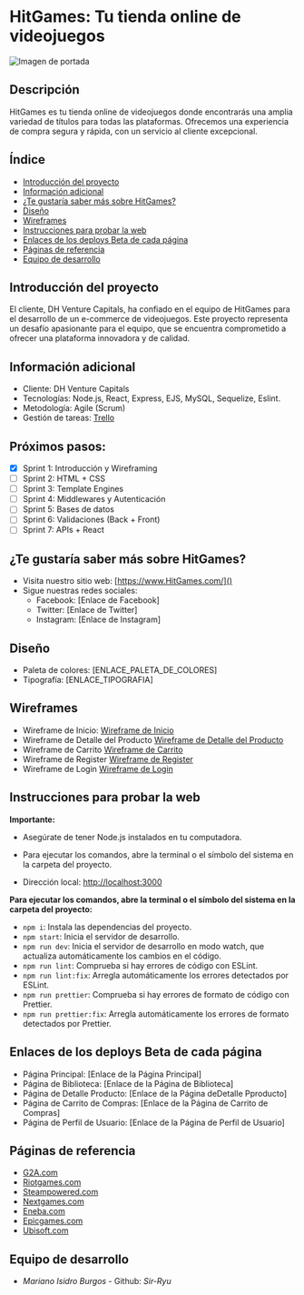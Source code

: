 # **HitGames: Tu tienda online de videojuegos**

![Imagen de portada](https://github.com/Sir-Ryu/Grupo-3-HitGames/blob/main/desings/logo_sprint1.png)

## Descripción

HitGames es tu tienda online de videojuegos donde encontrarás una amplia variedad de títulos para todas las plataformas. Ofrecemos una experiencia de compra segura y rápida, con un servicio al cliente excepcional.

## Índice

- [Introducción del proyecto](#introducción-del-proyecto)
- [Información adicional](#información-adicional)
- [¿Te gustaría saber más sobre HitGames?](#te-gustaría-saber-mas-sobre-hitgames)
- [Diseño](#diseño)
- [Wireframes](#wireframes)
- [Instrucciones para probar la web](#instrucciones-para-probar-la-web)
- [Enlaces de los deploys Beta de cada página](#enlaces-de-los-deploys-beta-de-cada-página)
- [Páginas de referencia](#páginas-de-referencia)
- [Equipo de desarrollo](#equipo-de-desarrollo)

## Introducción del proyecto

El cliente, DH Venture Capitals, ha confiado en el equipo de HitGames para el desarrollo de un e-commerce de videojuegos. Este proyecto representa un desafío apasionante para el equipo, que se encuentra comprometido a ofrecer una plataforma innovadora y de calidad.

## Información adicional

- Cliente: DH Venture Capitals
- Tecnologías: Node.js, React, Express, EJS, MySQL, Sequelize, Eslint.
- Metodología: Agile (Scrum)
- Gestión de tareas: [Trello](https://trello.com/b/tmSzMzyo/grupo-14-hitgames)

## Próximos pasos:

- [x] Sprint 1: Introducción y Wireframing
- [ ] Sprint 2: HTML + CSS
- [ ] Sprint 3: Template Engines
- [ ] Sprint 4: Middlewares y Autenticación
- [ ] Sprint 5: Bases de datos
- [ ] Sprint 6: Validaciones (Back + Front)
- [ ] Sprint 7: APIs + React

## ¿Te gustaría saber más sobre HitGames?

- Visita nuestro sitio web: [https://www.HitGames.com/]()
- Sigue nuestras redes sociales:
  - Facebook: [Enlace de Facebook]
  - Twitter: [Enlace de Twitter]
  - Instagram: [Enlace de Instagram]

## Diseño

- Paleta de colores: [ENLACE_PALETA_DE_COLORES]
- Tipografía: [ENLACE_TIPOGRAFIA]

## Wireframes

- Wireframe de Inicio: [Wireframe de Inicio](wireframe/Inicio.excalidraw.png)
- Wireframe de Detalle del Producto [Wireframe de Detalle del Producto](wireframe/Detalle%20del%20Producto.excalidraw.png)
- Wireframe de Carrito [Wireframe de Carrito](wireframe/Carrito.excalidraw.png)
- Wireframe de Register [Wireframe de Register](wireframe/Register.excalidraw.png)
- Wireframe de Login [Wireframe de Login](wireframe/Login.excalidraw.png)

## Instrucciones para probar la web

**Importante:**

- Asegúrate de tener Node.js instalados en tu computadora.
- Para ejecutar los comandos, abre la terminal o el símbolo del sistema en la carpeta del proyecto.

- Dirección local: [http://localhost:3000](http://localhost:3000)

**Para ejecutar los comandos, abre la terminal o el símbolo del sistema en la carpeta del proyecto:**

- `npm i`: Instala las dependencias del proyecto.
- `npm start`: Inicia el servidor de desarrollo.
- `npm run dev`: Inicia el servidor de desarrollo en modo watch, que actualiza automáticamente los cambios en el código.
- `npm run lint`: Comprueba si hay errores de código con ESLint.
- `npm run lint:fix`: Arregla automáticamente los errores detectados por ESLint.
- `npm run prettier`: Comprueba si hay errores de formato de código con Prettier.
- `npm run prettier:fix`: Arregla automáticamente los errores de formato detectados por Prettier.

## Enlaces de los deploys Beta de cada página

- Página Principal: [Enlace de la Página Principal]
- Página de Biblioteca: [Enlace de la Página de Biblioteca]
- Página de Detalle Producto: [Enlace de la Página deDetalle Pproducto]
- Página de Carrito de Compras: [Enlace de la Página de Carrito de Compras]
- Página de Perfil de Usuario: [Enlace de la Página de Perfil de Usuario]

## Páginas de referencia

- [G2A.com](https://www.g2a.com/es/)
- [Riotgames.com](https://www.riotgames.com/es00)
- [Steampowered.com](https://store.steampowered.com/)
- [Nextgames.com](https://nextgames.com.ar/)
- [Eneba.com](https://www.eneba.com/latam/)
- [Epicgames.com](https://store.epicgames.com/es-ES/)
- [Ubisoft.com](https://www.ubisoft.com/es-es/)

## Equipo de desarrollo

- _Mariano Isidro Burgos_ - Github: _Sir-Ryu_
